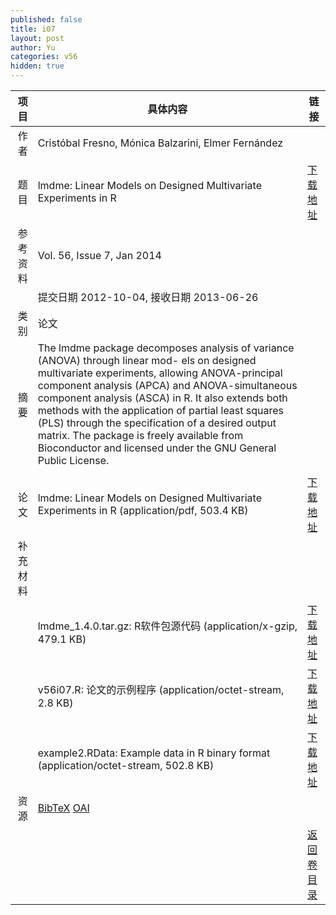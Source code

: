 ```yaml
---
published: false
title: i07
layout: post
author: Yu
categories: v56
hidden: true
---
```


| 项目 | 具体内容 | 链接 |
|---:|---|---|
| 作者 | Cristóbal Fresno, Mónica Balzarini, Elmer Fernández| |
| 题目 |lmdme: Linear Models on Designed Multivariate Experiments in R | [下载地址](http://www.jstatsoft.org/v56/i07/paper) |
| 参考资料 |Vol. 56, Issue 7, Jan 2014 | |
| | 提交日期 2012-10-04, 接收日期 2013-06-26| | 
| 类别 | 论文| |
| 摘要 | The lmdme package decomposes analysis of variance (ANOVA) through linear mod- els on designed multivariate experiments, allowing ANOVA-principal component analysis (APCA) and ANOVA-simultaneous component analysis (ASCA) in R. It also extends both methods with the application of partial least squares (PLS) through the specification of a desired output matrix. The package is freely available from Bioconductor and licensed under the GNU General Public License.
| |
| 论文 | lmdme: Linear Models on Designed Multivariate Experiments in R  (application/pdf, 503.4 KB)| [下载地址](http://www.jstatsoft.org/v56/i07/paper) |
| 补充材料 | | |
| |lmdme_1.4.0.tar.gz: R软件包源代码  (application/x-gzip, 479.1 KB)|  [下载地址](http://www.jstatsoft.org/v56/i07/supp/1) |
| |v56i07.R:           论文的示例程序  (application/octet-stream, 2.8 KB)|  [下载地址](http://www.jstatsoft.org/v56/i07/supp/2) |
| |example2.RData:     Example data in R binary format  (application/octet-stream, 502.8 KB)|  [下载地址](http://www.jstatsoft.org/v56/i07/supp/3) |
| 资源 | [BibTeX](http://www.jstatsoft.org/v56/i07/bibtex) [OAI](http://www.jstatsoft.org/oai?verb=GetRecord&identifier=oai.jstatsoft/v56/i07&prefix=oai_dc)| |
| |  | [返回卷目录]({{site.baseurl}}/volume/v56.html) |